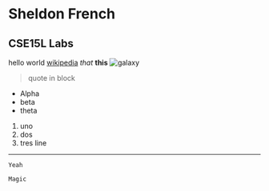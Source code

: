 # Sheldon French
## CSE15L Labs
hello world
[wikipedia](https://en.wikipedia.org/wiki/Main_Page)
*that*
**this**
![galaxy](https://images.unsplash.com/photo-1538370965046-79c0d6907d47?ixlib=rb-1.2.1&ixid=MnwxMjA3fDB8MHxleHBsb3JlLWZlZWR8M3x8fGVufDB8fHx8&w=1000&q=80)
> quote in block
* Alpha
* beta
* theta
1) uno
2) dos 
3) tres
line
---

`Yeah`

```
Magic
```

